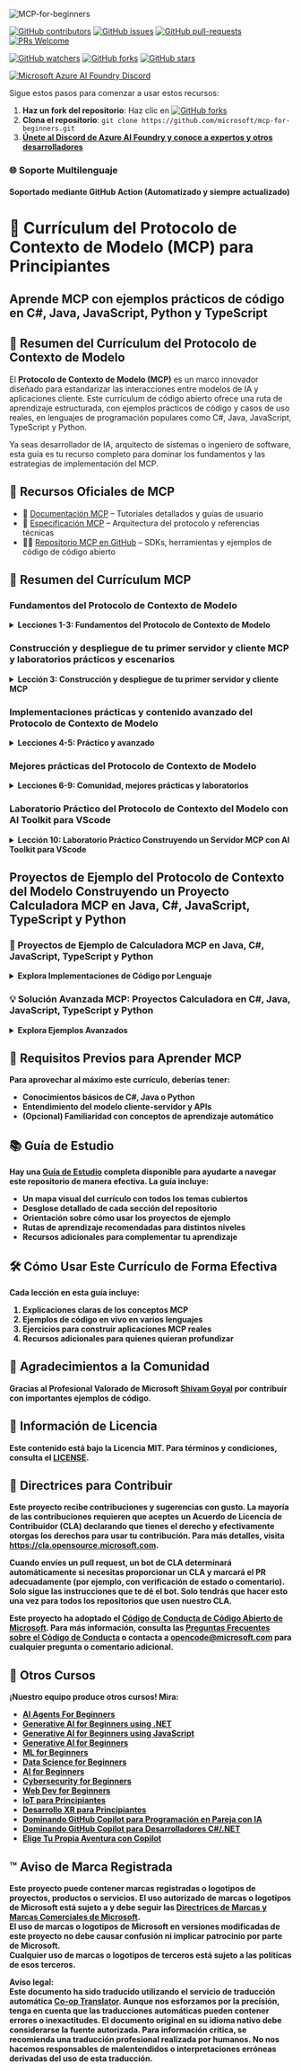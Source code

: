 <!--
CO_OP_TRANSLATOR_METADATA:
{
  "original_hash": "292f96c64f54ba097daea9598111ed82",
  "translation_date": "2025-07-02T05:21:09+00:00",
  "source_file": "README.md",
  "language_code": "es"
}
-->
![MCP-for-beginners](../../translated_images/mcp-beginners.2ce2b317996369ff66c5b72e25eff9d4288ab2741fc70c0b4e523d1ae1e249fd.es.png) 

[![GitHub contributors](https://img.shields.io/github/contributors/microsoft/mcp-for-beginners.svg)](https://GitHub.com/microsoft/mcp-for-beginners/graphs/contributors)
[![GitHub issues](https://img.shields.io/github/issues/microsoft/mcp-for-beginners.svg)](https://GitHub.com/microsoft/mcp-for-beginners/issues)
[![GitHub pull-requests](https://img.shields.io/github/issues-pr/microsoft/mcp-for-beginners.svg)](https://GitHub.com/microsoft/mcp-for-beginners/pulls)
[![PRs Welcome](https://img.shields.io/badge/PRs-welcome-brightgreen.svg?style=flat-square)](http://makeapullrequest.com)

[![GitHub watchers](https://img.shields.io/github/watchers/microsoft/mcp-for-beginners.svg?style=social&label=Watch)](https://GitHub.com/microsoft/mcp-for-beginners/watchers)
[![GitHub forks](https://img.shields.io/github/forks/microsoft/mcp-for-beginners.svg?style=social&label=Fork)](https://GitHub.com/microsoft/mcp-for-beginners/fork)
[![GitHub stars](https://img.shields.io/github/stars/microsoft/mcp-for-beginners?style=social&label=Star)](https://GitHub.com/microsoft/mcp-for-beginners/stargazers)


[![Microsoft Azure AI Foundry Discord](https://dcbadge.limes.pink/api/server/ByRwuEEgH4)](https://discord.com/invite/ByRwuEEgH4)

Sigue estos pasos para comenzar a usar estos recursos:
1. **Haz un fork del repositorio**: Haz clic en [![GitHub forks](https://img.shields.io/github/forks/microsoft/mcp-for-beginners.svg?style=social&label=Fork)](https://GitHub.com/microsoft/mcp-for-beginners/fork)
2. **Clona el repositorio**:   `git clone https://github.com/microsoft/mcp-for-beginners.git`
3. [**Únete al Discord de Azure AI Foundry y conoce a expertos y otros desarrolladores**](https://discord.com/invite/ByRwuEEgH4)


### 🌐 Soporte Multilenguaje

#### Soportado mediante GitHub Action (Automatizado y siempre actualizado)

# 🚀 Currículum del Protocolo de Contexto de Modelo (MCP) para Principiantes

## **Aprende MCP con ejemplos prácticos de código en C#, Java, JavaScript, Python y TypeScript**

## 🧠 Resumen del Currículum del Protocolo de Contexto de Modelo

El **Protocolo de Contexto de Modelo (MCP)** es un marco innovador diseñado para estandarizar las interacciones entre modelos de IA y aplicaciones cliente. Este currículum de código abierto ofrece una ruta de aprendizaje estructurada, con ejemplos prácticos de código y casos de uso reales, en lenguajes de programación populares como C#, Java, JavaScript, TypeScript y Python.

Ya seas desarrollador de IA, arquitecto de sistemas o ingeniero de software, esta guía es tu recurso completo para dominar los fundamentos y las estrategias de implementación del MCP.

## 🔗 Recursos Oficiales de MCP

- 📘 [Documentación MCP](https://modelcontextprotocol.io/) – Tutoriales detallados y guías de usuario  
- 📜 [Especificación MCP](https://spec.modelcontextprotocol.io/) – Arquitectura del protocolo y referencias técnicas  
- 🧑‍💻 [Repositorio MCP en GitHub](https://github.com/modelcontextprotocol) – SDKs, herramientas y ejemplos de código de código abierto  

## 🧭 Resumen del Currículum MCP

### Fundamentos del Protocolo de Contexto de Modelo  
<details>
  <summary><strong> Lecciones 1-3: Fundamentos del Protocolo de Contexto de Modelo</strong></summary>

- **00. Introducción a MCP**  
  Visión general del Protocolo de Contexto de Modelo y su importancia en las cadenas de IA. [Leer más](./00-Introduction/README.md)
- **01. Conceptos clave explicados**  
  Exploración profunda de los conceptos centrales de MCP. [Leer más](./01-CoreConcepts/README.md)
- **02. Seguridad en MCP**  
  Amenazas de seguridad y mejores prácticas. [Leer más](./02-Security/README.md)
- **03. Primeros pasos con MCP**  
  Configuración del entorno, servidores/clientes básicos, integración. [Leer más](./03-GettingStarted/README.md)
</details>

### Construcción y despliegue de tu primer servidor y cliente MCP y laboratorios prácticos y escenarios  
<details>
  <summary><strong> Lección 3: Construcción y despliegue de tu primer servidor y cliente MCP</strong></summary>

- **3.1. Primer servidor** – [Guía](./03-GettingStarted/01-first-server/README.md)
- **3.2. Primer cliente** – [Guía](./03-GettingStarted/02-client/README.md)
- **3.3. Cliente con LLM** – [Guía](./03-GettingStarted/03-llm-client/README.md)
- **3.4. Consumir un servidor con Visual Studio Code** – [Guía](./03-GettingStarted/04-vscode/README.md)
- **3.5. Crear un servidor usando SSE** – [Guía](./03-GettingStarted/05-sse-server/README.md)
- **3.6. Streaming HTTP** – [Guía](./03-GettingStarted/06-http-streaming/README.md)
- **3.7. Uso del AI Toolkit** – [Guía](./03-GettingStarted/07-aitk/README.md)
- **3.8. Pruebas de tu servidor** – [Guía](./03-GettingStarted/08-testing/README.md)
- **3.9. Despliega tu servidor** – [Guía](./03-GettingStarted/09-deployment/README.md)
</details>

### Implementaciones prácticas y contenido avanzado del Protocolo de Contexto de Modelo  
<details>
  <summary><strong> Lecciones 4-5: Práctico y avanzado</strong></summary>

- **04. Implementación práctica**  
  SDKs, depuración, pruebas, plantillas reutilizables de prompts. [Leer más](./04-PracticalImplementation/README.md)
- **05. Temas avanzados en MCP**  
  IA multimodal, escalabilidad, uso empresarial. [Leer más](./05-AdvancedTopics/README.md)
- **5.1. Integración MCP con Azure** – [Guía](./05-AdvancedTopics/mcp-integration/README.md)
- **5.2. Multimodalidad** – [Guía](./05-AdvancedTopics/mcp-multi-modality/README.md)
- **5.3. Demo MCP OAuth2** – [Guía](./05-AdvancedTopics/mcp-oauth2-demo/README.md)
- **5.4. Contextos raíz** – [Guía](./05-AdvancedTopics/mcp-root-contexts/README.md)
- **5.5. Enrutamiento** – [Guía](./05-AdvancedTopics/mcp-routing/README.md)
- **5.6. Muestreo** – [Guía](./05-AdvancedTopics/mcp-sampling/README.md)
- **5.7. Escalabilidad** – [Guía](./05-AdvancedTopics/mcp-scaling/README.md)
- **5.8. Seguridad** – [Guía](./05-AdvancedTopics/mcp-security/README.md)
- **5.9. MCP para búsqueda web** – [Guía](./05-AdvancedTopics/web-search-mcp/README.md)
- **5.10. Streaming en tiempo real** – [Guía](./05-AdvancedTopics/mcp-realtimestreaming/README.md)
- **5.11. Búsqueda web en tiempo real** – [Guía](./05-AdvancedTopics/mcp-realtimesearch/README.md)
- **5.12. Autenticación Entra ID para servidores del Protocolo de Contexto de Modelo** – [Guía](./05-AdvancedTopics/mcp-security-entra/README.md)
</details>

### Mejores prácticas del Protocolo de Contexto de Modelo  
<details>
  <summary><strong> Lecciones 6-9: Comunidad, mejores prácticas y laboratorios</strong></summary>
- **06. Contribuciones de la Comunidad** – [Guía](./06-CommunityContributions/README.md)
- **07. Lecciones del Uso Temprano** – [Guía](./07-LessonsFromEarlyAdoption/README.md)
- **08. Mejores Prácticas para MCP** – [Guía](./08-BestPractices/README.md)
- **09. Estudios de Caso MCP** – [Guía](./09-CaseStudy/README.md)
</details>

### Laboratorio Práctico del Protocolo de Contexto del Modelo con AI Toolkit para VScode
<details>
  <summary><strong>Lección 10: Laboratorio Práctico Construyendo un Servidor MCP con AI Toolkit para VScode </summary>
    
- **10. Optimización de Flujos de Trabajo de IA: Construyendo un Servidor MCP con AI Toolkit** – [Laboratorio Práctico](./10-StreamliningAIWorkflowsBuildingAnMCPServerWithAIToolkit/README.md)
</details>

## Proyectos de Ejemplo del Protocolo de Contexto del Modelo Construyendo un Proyecto Calculadora MCP en Java, C#, JavaScript, TypeScript y Python

### 🧮 Proyectos de Ejemplo de Calculadora MCP en Java, C#, JavaScript, TypeScript y Python
<details>
  <summary><strong>Explora Implementaciones de Código por Lenguaje</strong></summary>

  - [Ejemplo de Servidor MCP en C#](./03-GettingStarted/samples/csharp/README.md)
  - [Calculadora MCP en Java](./03-GettingStarted/samples/java/calculator/README.md)
  - [Demo MCP en JavaScript](./03-GettingStarted/samples/javascript/README.md)
  - [Servidor MCP en Python](../../03-GettingStarted/samples/python/mcp_calculator_server.py)
  - [Ejemplo MCP en TypeScript](./03-GettingStarted/samples/typescript/README.md)

</details>

### 💡 Solución Avanzada MCP: Proyectos Calculadora en C#, Java, JavaScript, TypeScript y Python
<details>
  <summary><strong>Explora Ejemplos Avanzados</strong></summary>

  - [Ejemplo Avanzado en C#](./04-PracticalImplementation/samples/csharp/README.md)
  - [Ejemplo de App Contenedor en Java](./04-PracticalImplementation/samples/java/containerapp/README.md)
  - [Ejemplo Avanzado en JavaScript](./04-PracticalImplementation/samples/javascript/README.md)
  - [Implementación Compleja en Python](../../04-PracticalImplementation/samples/python/mcp_sample.py)
  - [Ejemplo Contenedor en TypeScript](./04-PracticalImplementation/samples/typescript/README.md)

</details>


## 🎯 Requisitos Previos para Aprender MCP

Para aprovechar al máximo este currículo, deberías tener:

- Conocimientos básicos de C#, Java o Python  
- Entendimiento del modelo cliente-servidor y APIs  
- (Opcional) Familiaridad con conceptos de aprendizaje automático  

## 📚 Guía de Estudio

Hay una [Guía de Estudio](./study_guide.md) completa disponible para ayudarte a navegar este repositorio de manera efectiva. La guía incluye:

- Un mapa visual del currículo con todos los temas cubiertos  
- Desglose detallado de cada sección del repositorio  
- Orientación sobre cómo usar los proyectos de ejemplo  
- Rutas de aprendizaje recomendadas para distintos niveles  
- Recursos adicionales para complementar tu aprendizaje  

## 🛠️ Cómo Usar Este Currículo de Forma Efectiva

Cada lección en esta guía incluye:

1. Explicaciones claras de los conceptos MCP  
2. Ejemplos de código en vivo en varios lenguajes  
3. Ejercicios para construir aplicaciones MCP reales  
4. Recursos adicionales para quienes quieran profundizar  

## 🌟 Agradecimientos a la Comunidad

Gracias al Profesional Valorado de Microsoft [Shivam Goyal](https://www.linkedin.com/in/shivam2003/) por contribuir con importantes ejemplos de código.

## 📜 Información de Licencia

Este contenido está bajo la **Licencia MIT**. Para términos y condiciones, consulta el [LICENSE](../../LICENSE).

## 🤝 Directrices para Contribuir

Este proyecto recibe contribuciones y sugerencias con gusto. La mayoría de las contribuciones requieren que aceptes un
Acuerdo de Licencia de Contribuidor (CLA) declarando que tienes el derecho y efectivamente otorgas
los derechos para usar tu contribución. Para más detalles, visita <https://cla.opensource.microsoft.com>.

Cuando envíes un pull request, un bot de CLA determinará automáticamente si necesitas proporcionar
un CLA y marcará el PR adecuadamente (por ejemplo, con verificación de estado o comentario). Solo sigue las instrucciones
que te dé el bot. Solo tendrás que hacer esto una vez para todos los repositorios que usen nuestro CLA.

Este proyecto ha adoptado el [Código de Conducta de Código Abierto de Microsoft](https://opensource.microsoft.com/codeofconduct/).
Para más información, consulta las [Preguntas Frecuentes sobre el Código de Conducta](https://opensource.microsoft.com/codeofconduct/faq/) o
contacta a [opencode@microsoft.com](mailto:opencode@microsoft.com) para cualquier pregunta o comentario adicional.

## 🎒 Otros Cursos
¡Nuestro equipo produce otros cursos! Mira:

- [AI Agents For Beginners](https://github.com/microsoft/ai-agents-for-beginners?WT.mc_id=academic-105485-koreyst)
- [Generative AI for Beginners using .NET](https://github.com/microsoft/Generative-AI-for-beginners-dotnet?WT.mc_id=academic-105485-koreyst)
- [Generative AI for Beginners using JavaScript](https://github.com/microsoft/generative-ai-with-javascript?WT.mc_id=academic-105485-koreyst)
- [Generative AI for Beginners](https://github.com/microsoft/generative-ai-for-beginners?WT.mc_id=academic-105485-koreyst)
- [ML for Beginners](https://aka.ms/ml-beginners?WT.mc_id=academic-105485-koreyst)
- [Data Science for Beginners](https://aka.ms/datascience-beginners?WT.mc_id=academic-105485-koreyst)
- [AI for Beginners](https://aka.ms/ai-beginners?WT.mc_id=academic-105485-koreyst)
- [Cybersecurity for Beginners](https://github.com/microsoft/Security-101??WT.mc_id=academic-96948-sayoung)
- [Web Dev for Beginners](https://aka.ms/webdev-beginners?WT.mc_id=academic-105485-koreyst)
- [IoT para Principiantes](https://aka.ms/iot-beginners?WT.mc_id=academic-105485-koreyst)
- [Desarrollo XR para Principiantes](https://github.com/microsoft/xr-development-for-beginners?WT.mc_id=academic-105485-koreyst)
- [Dominando GitHub Copilot para Programación en Pareja con IA](https://aka.ms/GitHubCopilotAI?WT.mc_id=academic-105485-koreyst)
- [Dominando GitHub Copilot para Desarrolladores C#/.NET](https://github.com/microsoft/mastering-github-copilot-for-dotnet-csharp-developers?WT.mc_id=academic-105485-koreyst)
- [Elige Tu Propia Aventura con Copilot](https://github.com/microsoft/CopilotAdventures?WT.mc_id=academic-105485-koreyst)


## ™️ Aviso de Marca Registrada

Este proyecto puede contener marcas registradas o logotipos de proyectos, productos o servicios. El uso autorizado de marcas o logotipos de Microsoft está sujeto a y debe seguir las [Directrices de Marcas y Marcas Comerciales de Microsoft](https://www.microsoft.com/legal/intellectualproperty/trademarks/usage/general).  
El uso de marcas o logotipos de Microsoft en versiones modificadas de este proyecto no debe causar confusión ni implicar patrocinio por parte de Microsoft.  
Cualquier uso de marcas o logotipos de terceros está sujeto a las políticas de esos terceros.

**Aviso legal**:  
Este documento ha sido traducido utilizando el servicio de traducción automática [Co-op Translator](https://github.com/Azure/co-op-translator). Aunque nos esforzamos por la precisión, tenga en cuenta que las traducciones automáticas pueden contener errores o inexactitudes. El documento original en su idioma nativo debe considerarse la fuente autorizada. Para información crítica, se recomienda una traducción profesional realizada por humanos. No nos hacemos responsables de malentendidos o interpretaciones erróneas derivadas del uso de esta traducción.